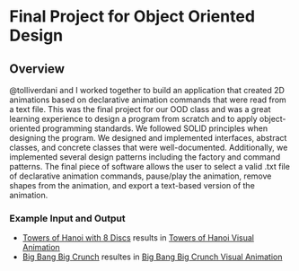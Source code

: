 # Final Project for Object Oriented Design
## Overview
@tolliverdani and I worked together to build an application that created 2D animations based on declarative animation commands that were read from a text file. This was the final project for our OOD class and was a great learning experience to design a program from scratch and to apply object-oriented programming standards. We followed SOLID principles when designing the program. We designed and implemented interfaces, abstract classes, and concrete classes that were well-documented. Additionally, we implemented several design patterns including the factory and command patterns. The final piece of software allows the user to select a valid .txt file of declarative animation commands, pause/play the animation, remove shapes from the animation, and export a text-based version of the animation.

### Example Input and Output
- [Towers of Hanoi with 8 Discs](./Animation_Files/toh-8.txt) results in [Towers of Hanoi Visual Animation](https://youtu.be/HNwPmL5I7Lw)
- [Big Bang Big Crunch](./Animation_Files/big-bang-big-crunch.txt) resultes in [Big Bang Big Crunch Visual Animation](https://youtu.be/uNaNL-mOHG8)
